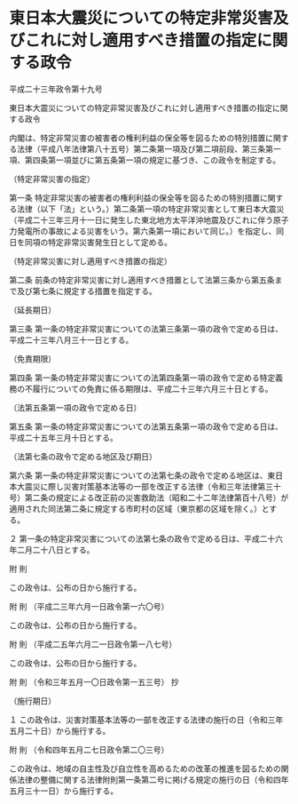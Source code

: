 # 東日本大震災についての特定非常災害及びこれに対し適用すべき措置の指定に関する政令

平成二十三年政令第十九号

東日本大震災についての特定非常災害及びこれに対し適用すべき措置の指定に関する政令

内閣は、特定非常災害の被害者の権利利益の保全等を図るための特別措置に関する法律（平成八年法律第八十五号）第二条第一項及び第二項前段、第三条第一項、第四条第一項並びに第五条第一項の規定に基づき、この政令を制定する。

（特定非常災害の指定）

第一条 特定非常災害の被害者の権利利益の保全等を図るための特別措置に関する法律（以下「法」という。）第二条第一項の特定非常災害として東日本大震災（平成二十三年三月十一日に発生した東北地方太平洋沖地震及びこれに伴う原子力発電所の事故による災害をいう。第六条第一項において同じ。）を指定し、同日を同項の特定非常災害発生日として定める。

（特定非常災害に対し適用すべき措置の指定）

第二条 前条の特定非常災害に対し適用すべき措置として法第三条から第五条まで及び第七条に規定する措置を指定する。

（延長期日）

第三条 第一条の特定非常災害についての法第三条第一項の政令で定める日は、平成二十三年八月三十一日とする。

（免責期限）

第四条 第一条の特定非常災害についての法第四条第一項の政令で定める特定義務の不履行についての免責に係る期限は、平成二十三年六月三十日とする。

（法第五条第一項の政令で定める日）

第五条 第一条の特定非常災害についての法第五条第一項の政令で定める日は、平成二十五年三月十日とする。

（法第七条の政令で定める地区及び期日）

第六条 第一条の特定非常災害についての法第七条の政令で定める地区は、東日本大震災に際し災害対策基本法等の一部を改正する法律（令和三年法律第三十号）第二条の規定による改正前の災害救助法（昭和二十二年法律第百十八号）が適用された同法第二条に規定する市町村の区域（東京都の区域を除く。）とする。

２ 第一条の特定非常災害についての法第七条の政令で定める日は、平成二十六年二月二十八日とする。

附 則

この政令は、公布の日から施行する。

附 則 （平成二三年六月一日政令第一六〇号）

この政令は、公布の日から施行する。

附 則 （平成二五年六月二一日政令第一八七号）

この政令は、公布の日から施行する。

附 則 （令和三年五月一〇日政令第一五三号） 抄

（施行期日）

１ この政令は、災害対策基本法等の一部を改正する法律の施行の日（令和三年五月二十日）から施行する。

附 則 （令和四年五月二七日政令第二〇三号）

この政令は、地域の自主性及び自立性を高めるための改革の推進を図るための関係法律の整備に関する法律附則第一条第二号に掲げる規定の施行の日（令和四年五月三十一日）から施行する。

